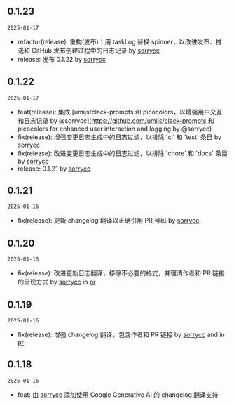 ## 0.1.23

`2025-01-17`

- refactor(release): 重构(发布)：用 taskLog 替换 spinner，以改进发布、推送和 GitHub 发布创建过程中的日志记录 by [sorrycc](https://github.com/sorrycc)
- release: 发布 0.1.22 by [sorrycc](https://github.com/sorrycc)


## 0.1.22

`2025-01-17`

- feat(release): 集成 [umijs/clack-prompts 和 picocolors，以增强用户交互和日志记录 by @sorrycc](https://github.com/umijs/clack-prompts 和 picocolors for enhanced user interaction and logging by @sorrycc)
- fix(release): 增强变更日志生成中的日志过滤，以排除 'ci' 和 'test' 条目 by [sorrycc](https://github.com/sorrycc)
- fix(release): 改进变更日志生成中的日志过滤，以排除 'chore' 和 'docs' 条目 by [sorrycc](https://github.com/sorrycc)
- release: 0.1.21 by [sorrycc](https://github.com/sorrycc)


## 0.1.21

`2025-01-16`

- fix(release): 更新 changelog 翻译以正确引用 PR 号码 by [sorrycc](https://github.com/sorrycc)


## 0.1.20

`2025-01-16`

- fix(release): 改进更新日志翻译，移除不必要的格式，并理清作者和 PR 链接的呈现方式 by [sorrycc](https://github.com/sorrycc) in [pr](url)


## 0.1.19

`2025-01-16`

- fix(release): 增强 changelog 翻译，包含作者和 PR 链接 by [sorrycc](https://github.com/sorrycc) and in [pr](url)


## 0.1.18

`2025-01-16`

- feat: 由 [sorrycc](https://github.com/sorrycc) 添加使用 Google Generative AI 的 changelog 翻译支持


